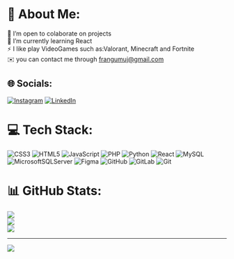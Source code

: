 # 💫 About Me:
👯 I’m open to colaborate on projects<br>🌱 I’m currently learning React<br>⚡ I like play VideoGames such as:Valorant, Minecraft and Fortnite<br>✉️ you can contact me through frangumuj@gmail.com


## 🌐 Socials:
[![Instagram](https://img.shields.io/badge/Instagram-%23E4405F.svg?logo=Instagram&logoColor=white)](https://instagram.com/franci_gum) [![LinkedIn](https://img.shields.io/badge/LinkedIn-%230077B5.svg?logo=linkedin&logoColor=white)](https://linkedin.com/in/francisco-gutierrez-mujica-701a8229a) 

# 💻 Tech Stack:
![CSS3](https://img.shields.io/badge/css3-%231572B6.svg?style=flat-square&logo=css3&logoColor=white) ![HTML5](https://img.shields.io/badge/html5-%23E34F26.svg?style=flat-square&logo=html5&logoColor=white) ![JavaScript](https://img.shields.io/badge/javascript-%23323330.svg?style=flat-square&logo=javascript&logoColor=%23F7DF1E) ![PHP](https://img.shields.io/badge/php-%23777BB4.svg?style=flat-square&logo=php&logoColor=white) ![Python](https://img.shields.io/badge/python-3670A0?style=flat-square&logo=python&logoColor=ffdd54) ![React](https://img.shields.io/badge/react-%2320232a.svg?style=flat-square&logo=react&logoColor=%2361DAFB) ![MySQL](https://img.shields.io/badge/mysql-4479A1.svg?style=flat-square&logo=mysql&logoColor=white) ![MicrosoftSQLServer](https://img.shields.io/badge/Microsoft%20SQL%20Server-CC2927?style=flat-square&logo=microsoft%20sql%20server&logoColor=white) ![Figma](https://img.shields.io/badge/figma-%23F24E1E.svg?style=flat-square&logo=figma&logoColor=white) ![GitHub](https://img.shields.io/badge/github-%23121011.svg?style=flat-square&logo=github&logoColor=white) ![GitLab](https://img.shields.io/badge/gitlab-%23181717.svg?style=flat-square&logo=gitlab&logoColor=white) ![Git](https://img.shields.io/badge/git-%23F05033.svg?style=flat-square&logo=git&logoColor=white)
# 📊 GitHub Stats:
![](https://github-readme-stats.vercel.app/api?username=CiscoGM&theme=shadow_red&hide_border=false&include_all_commits=true&count_private=true)<br/>
![](https://github-readme-streak-stats.herokuapp.com/?user=CiscoGM&theme=shadow_red&hide_border=false)<br/>
![](https://github-readme-stats.vercel.app/api/top-langs/?username=CiscoGM&theme=shadow_red&hide_border=false&include_all_commits=true&count_private=true&layout=compact)

---
[![](https://visitcount.itsvg.in/api?id=CiscoGM&icon=6&color=4)](https://visitcount.itsvg.in)

<!-- Proudly created with GPRM ( https://gprm.itsvg.in ) -->
